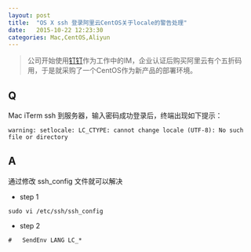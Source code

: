 ```yaml
---
layout: post
title:  "OS X ssh 登录阿里云CentOS关于locale的警告处理"
date:   2015-10-22 12:23:30
categories: Mac,CentOS,Aliyun
---
```

> 公司开始使用[钉钉](http://www.dingtalk.com/)作为工作中的IM，企业认证后购买阿里云有个五折码用，于是就采购了一个CentOS作为新产品的部署环境。

## Q

 Mac iTerm ssh 到服务器，输入密码成功登录后，终端出现如下提示：

```shell
warning: setlocale: LC_CTYPE: cannot change locale (UTF-8): No such file or directory
```

## A

通过修改 ssh_config 文件就可以解决

- step 1

```shell
sudo vi /etc/ssh/ssh_config
```

- step 2

```shell
#   SendEnv LANG LC_*
```
